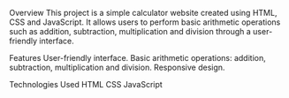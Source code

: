 Overview
This project is a simple calculator website created using HTML, CSS and JavaScript. It allows users to perform basic arithmetic operations such as addition, subtraction, multiplication and division through a user-friendly interface.

Features
User-friendly interface.
Basic arithmetic operations: addition, subtraction, multiplication and division.
Responsive design.

Technologies Used
HTML
CSS
JavaScript